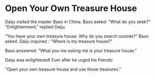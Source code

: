 # Open Your Own Treasure House

Daiju visited the master Baso in China. Baso asked: "What do you seek?" "Enlightenment," replied Daiju.

"You have your own treasure house. Why do you search outside?" Baso asked. Daiju inquired : "Where is my treasure house?"

Baso answered: "What you me asking me is your treasure house."

Daiju was enlightened! Ever after he urged his friends:

"Open your own treasure house and use those treasures."
